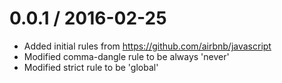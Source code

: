 0.0.1 / 2016-02-25
==================
- Added initial rules from https://github.com/airbnb/javascript
- Modified comma-dangle rule to be always 'never'
- Modified strict rule to be 'global'
